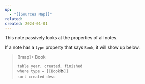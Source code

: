 ```yaml
---
up:
  - "[[Sources Map]]"
related: 
created: 2024-01-01
---
```

This note passively looks at the properties of all notes.

If a note has a `type` property that says `Book`, it will show up below.


> [!map]+ Book
> ```dataview
> table year, created, finished
> where type = [[Book📚]] 
> sort created desc
> ```
